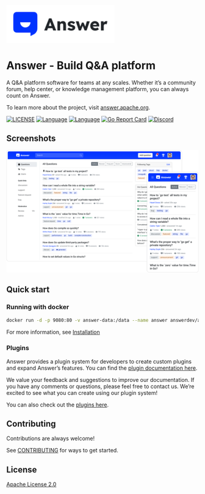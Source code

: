 <a href="https://answer.apache.org">
    <img alt="logo" src="docs/img/logo.svg" height="99px">
</a>

# Answer - Build Q&A platform

A Q&A platform software for teams at any scales. Whether it’s a community forum, help center, or knowledge management platform, you can always count on Answer.

To learn more about the project, visit [answer.apache.org](https://answer.apache.org).

[![LICENSE](https://img.shields.io/github/license/apache/incubator-answer)](https://github.com/apache/incubator-answer/blob/main/LICENSE)
[![Language](https://img.shields.io/badge/language-go-blue.svg)](https://golang.org/)
[![Language](https://img.shields.io/badge/language-react-blue.svg)](https://reactjs.org/)
[![Go Report Card](https://goreportcard.com/badge/github.com/apache/incubator-answer)](https://goreportcard.com/report/github.com/apache/incubator-answer)
[![Discord](https://img.shields.io/badge/discord-chat-5865f2?logo=discord&logoColor=f5f5f5)](https://discord.gg/Jm7Y4cbUej)

## Screenshots

![screenshot](docs/img/screenshot.png)

## Quick start

### Running with docker

```bash
docker run -d -p 9080:80 -v answer-data:/data --name answer answerdev/answer:latest
```

For more information, see [Installation](https://answer.apache.org/docs/installation)

### Plugins

Answer provides a plugin system for developers to create custom plugins and expand Answer’s features. You can find the [plugin documentation here](https://answer.apache.org/docs/development/extending/).

We value your feedback and suggestions to improve our documentation. If you have any comments or questions, please feel free to contact us. We’re excited to see what you can create using our plugin system!

You can also check out the [plugins here](https://github.com/apache/incubator-answer-plugins).


## Contributing

Contributions are always welcome!

See [CONTRIBUTING](https://answer.apache.org/docs/development/contributing/) for ways to get started.

## License

[Apache License 2.0](https://github.com/apache/incubator-answer/blob/main/LICENSE)
